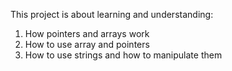 This project is about learning and understanding:
1. How pointers and arrays work 
2. How to use array and pointers
3. How to use strings and how to manipulate them
